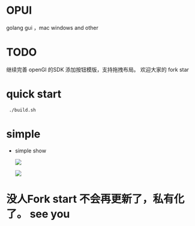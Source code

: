 # OPUI
 golang gui ，mac  windows and other

# TODO 
 继续完善 openGl 的SDK
 添加按钮模版，支持拖拽布局。
 欢迎大家的 fork star 
 
 
 # quick start
 
 
 ```bash
  ./build.sh
 ```


 # simple 

  * simple show 

    ![](http://zmatsh.b0.upaiyun.com/OPUI.png)


    ![](http://zmatsh.b0.upaiyun.com/OPUI_1.png)

# 没人Fork start 不会再更新了，私有化了。 see you
